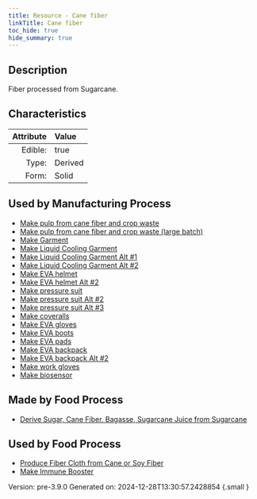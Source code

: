 ```yaml
---
title: Resource - Cane fiber
linkTitle: Cane fiber
toc_hide: true
hide_summary: true
---
```


## Description
Fiber processed from Sugarcane.

## Characteristics

| Attribute      | Value |
|--------:|:------|
|Edible:|true|
|Type:|Derived|
|Form:|Solid|
 

## Used by Manufacturing Process

- [Make pulp from cane fiber and crop waste](/docs/definitions/process/make-pulp-from-cane-fiber-and-crop-waste)
- [Make pulp from cane fiber and crop waste (large batch)](/docs/definitions/process/make-pulp-from-cane-fiber-and-crop-waste--large-batch-)
- [Make Garment](/docs/definitions/process/make-garment)
- [Make Liquid Cooling Garment](/docs/definitions/process/make-liquid-cooling-garment)
- [Make Liquid Cooling Garment Alt #1](/docs/definitions/process/make-liquid-cooling-garment-alt--1)
- [Make Liquid Cooling Garment Alt #2](/docs/definitions/process/make-liquid-cooling-garment-alt--2)
- [Make EVA helmet](/docs/definitions/process/make-eva-helmet)
- [Make EVA helmet Alt #2](/docs/definitions/process/make-eva-helmet-alt--2)
- [Make pressure suit](/docs/definitions/process/make-pressure-suit)
- [Make pressure suit Alt #2](/docs/definitions/process/make-pressure-suit-alt--2)
- [Make pressure suit Alt #3](/docs/definitions/process/make-pressure-suit-alt--3)
- [Make coveralls](/docs/definitions/process/make-coveralls)
- [Make EVA gloves](/docs/definitions/process/make-eva-gloves)
- [Make EVA boots](/docs/definitions/process/make-eva-boots)
- [Make EVA pads](/docs/definitions/process/make-eva-pads)
- [Make EVA backpack](/docs/definitions/process/make-eva-backpack)
- [Make EVA backpack Alt #2](/docs/definitions/process/make-eva-backpack-alt--2)
- [Make work gloves](/docs/definitions/process/make-work-gloves)
- [Make biosensor](/docs/definitions/process/make-biosensor)


## Made by Food Process

- [Derive Sugar, Cane Fiber, Bagasse, Sugarcane Juice from Sugarcane](/docs/definitions/food/derive-sugar--cane-fiber--bagasse--sugarcane-juice-from-sugarcane)

    
## Used by Food Process

- [Produce Fiber Cloth from Cane or Soy Fiber](/docs/definitions/food/produce-fiber-cloth-from-cane-or-soy-fiber)
- [Make Immune Booster](/docs/definitions/food/make-immune-booster)


Version: pre-3.9.0 Generated on: 2024-12-28T13:30:57.2428854
{.small }
